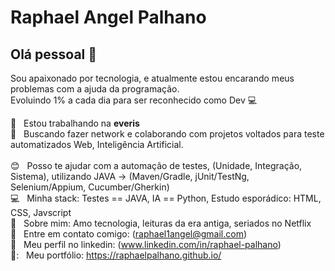 # Raphael Angel Palhano

## Olá pessoal 👋

Sou apaixonado por tecnologia, e atualmente estou encarando meus problemas com a ajuda da programação.<br>
Evoluindo 1% a cada dia para ser reconhecido como Dev :computer:<br>

:office: &nbsp; Estou trabalhando na **everis** 
 <br/> :purple_heart: &nbsp; Buscando fazer network e colaborando com projetos voltados para teste automatizados Web, Inteligência Artificial.  
 <br/> :blush: &nbsp; Posso te ajudar com a automação de testes, (Unidade, Integração, Sistema), utilizando JAVA -> (Maven/Gradle, jUnit/TestNg, Selenium/Appium, Cucumber/Gherkin)
 <br/> :computer: &nbsp; Minha stack: Testes == JAVA, IA == Python, Estudo esporádico: HTML, CSS, Javscript
 <br/> 💬  &nbsp; Sobre mim: Amo tecnologia, leituras da era antiga, seriados no Netflix
 <br/> :email: &nbsp; Entre em contato comigo: (raphael1angel@gmail.com)
  <br/> :blue_book: &nbsp; Meu perfil no linkedin: (www.linkedin.com/in/raphael-palhano) 
 <br/> 📓: &nbsp; Meu portfólio:  https://raphaelpalhano.github.io/



